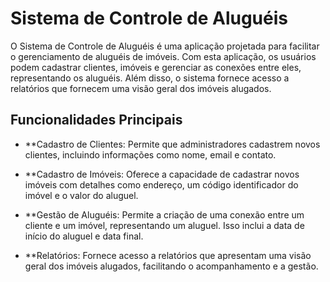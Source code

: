 # Sistema de Controle de Aluguéis
O Sistema de Controle de Aluguéis é uma aplicação projetada para facilitar o gerenciamento de aluguéis de imóveis. Com esta aplicação, os usuários podem cadastrar clientes, imóveis e gerenciar as conexões entre eles, representando os aluguéis. Além disso, o sistema fornece acesso a relatórios que fornecem uma visão geral dos imóveis alugados.

## Funcionalidades Principais
- **Cadastro de Clientes: Permite que administradores cadastrem novos clientes, incluindo informações como nome, email e contato.

- **Cadastro de Imóveis: Oferece a capacidade de cadastrar novos imóveis com detalhes como endereço, um código identificador do imóvel e o valor do aluguel.

- **Gestão de Aluguéis: Permite a criação de uma conexão entre um cliente e um imóvel, representando um aluguel. Isso inclui a data de início do aluguel e data final.

- **Relatórios: Fornece acesso a relatórios que apresentam uma visão geral dos imóveis alugados, facilitando o acompanhamento e a gestão.
